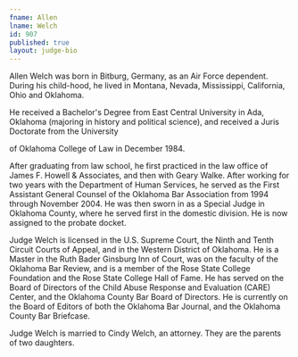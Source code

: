 ```yaml
---
fname: Allen
lname: Welch
id: 907
published: true
layout: judge-bio
---
```

Allen Welch was born in Bitburg, Germany, as an Air Force dependent.
During his child-hood, he lived in Montana, Nevada, Mississippi,
California, Ohio and Oklahoma.

He received a Bachelor's Degree from East Central University in Ada,
Oklahoma (majoring in history and political science), and received a
Juris Doctorate from the University

of Oklahoma College of Law in December 1984.

After graduating from law school, he first practiced in the law office
of James F. Howell & Associates, and then with Geary Walke. After
working for two years with the Department of Human Services, he served
as the First Assistant General Counsel of the Oklahoma Bar Association
from 1994 through November 2004. He was then sworn in as a Special Judge
in Oklahoma County, where he served first in the domestic division. He
is now assigned to the probate docket.

Judge Welch is licensed in the U.S. Supreme Court, the Ninth and Tenth
Circuit Courts of Appeal, and in the Western District of Oklahoma. He is
a Master in the Ruth Bader Ginsburg Inn of Court, was on the faculty of
the Oklahoma Bar Review, and is a member of the Rose State College
Foundation and the Rose State College Hall of Fame. He has served on the
Board of Directors of the Child Abuse Response and Evaluation (CARE)
Center, and the Oklahoma County Bar Board of Directors. He is currently
on the Board of Editors of both the Oklahoma Bar Journal, and the
Oklahoma County Bar Briefcase.

Judge Welch is married to Cindy Welch, an attorney. They are the parents
of two daughters.
